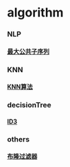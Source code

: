 # algorithm
### NLP
#### [最大公共子序列](https://github.com/ljt270864457/algorithm/blob/master/NLP/LCS.py)

### KNN
#### [KNN算法](https://github.com/ljt270864457/algorithm/blob/master/knn/KNN/knn.py)

### decisionTree
#### [ID3](https://github.com/ljt270864457/algorithm/blob/master/decision_tree/id3.py)

### others
#### [布隆过滤器](https://github.com/ljt270864457/algorithm/blob/master/others/bloomFilter.py)

